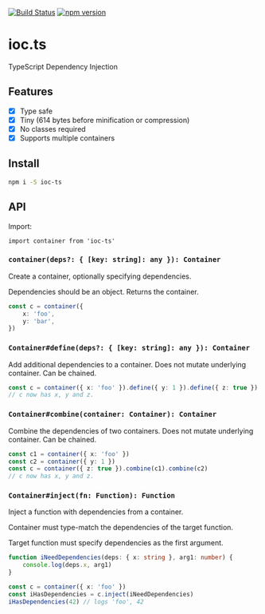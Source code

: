 [![Build Status](https://travis-ci.org/DerFlatulator/ioc-ts.svg)][ci-server]
[![npm version](https://badge.fury.io/js/ioc-ts.svg)][npm-package] 

# ioc.ts

TypeScript Dependency Injection

## Features

 * [x] Type safe
 * [x] Tiny (614 bytes before minification or compression)
 * [x] No classes required
 * [x] Supports multiple containers

## Install

```bash
npm i -S ioc-ts
```

## API

Import:

```
import container from 'ioc-ts'
```

### `container(deps?: { [key: string]: any }): Container`

Create a container, optionally specifying dependencies.

Dependencies should be an object. Returns the container.

```ts
const c = container({
    x: 'foo',
    y: 'bar',
})
```

### `Container#define(deps?: { [key: string]: any }): Container`

Add additional dependencies to a container. Does not mutate underlying
container. Can be chained.

```ts
const c = container({ x: 'foo' }).define({ y: 1 }).define({ z: true })
// c now has x, y and z.
```

### `Container#combine(container: Container): Container`

Combine the dependencies of two containers. Does not mutate underlying
container. Can be chained.

```ts
const c1 = container({ x: 'foo' })
const c2 = container({ y: 1 })
const c = container({ z: true }).combine(c1).combine(c2)
// c now has x, y and z.
```

### `Container#inject(fn: Function): Function`

Inject a function with dependencies from a container.

Container must type-match the dependencies of the target function.

Target function must specify dependencies as the first argument.

```ts
function iNeedDependencies(deps: { x: string }, arg1: number) {
    console.log(deps.x, arg1)
}

const c = container({ x: 'foo' })
const iHasDependencies = c.inject(iNeedDependencies)
iHasDependencies(42) // logs 'foo', 42
```

[npm-package]: https://www.npmjs.com/package/ioc-ts
[ci-server]: https://travis-ci.org/DerFlatulator/ioc-ts

